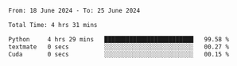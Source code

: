 <!--START_SECTION:waka-->

```txt
From: 18 June 2024 - To: 25 June 2024

Total Time: 4 hrs 31 mins

Python     4 hrs 29 mins   █████████████████████████   99.58 %
textmate   0 secs          ░░░░░░░░░░░░░░░░░░░░░░░░░   00.27 %
Cuda       0 secs          ░░░░░░░░░░░░░░░░░░░░░░░░░   00.15 %
```

<!--END_SECTION:waka-->
